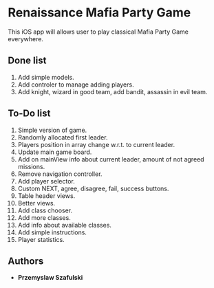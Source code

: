 # Renaissance Mafia Party Game

This iOS app will allows user to play classical Mafia Party Game everywhere.


## Done list

1. Add simple models.
1. Add controler to manage adding players.
1. Add knight, wizard in good team, add bandit, assassin in evil team.

## To-Do list
1. Simple version of game.
1. Randomly allocated first leader.
1. Players position in array change w.r.t. to current leader.
1. Update main game board.
1. Add on mainView info about current leader, amount of not agreed missions.
1. Remove navigation controller.
1. Add player selector.
1. Custom NEXT, agree, disagree, fail, success buttons.
1. Table header views.
1. Better views.
1. Add class chooser.
1. Add more classes.
1. Add info about available classes.
1. Add simple instructions.
1. Player statistics.

## Authors

* **Przemyslaw Szafulski**

